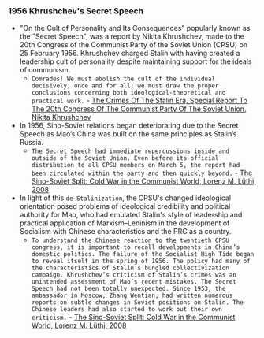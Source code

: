 ### 1956 Khrushchev's Secret Speech
- "On the Cult of Personality and Its Consequences" popularly known as the "Secret Speech", was a report by Nikita Khrushchev, made to the 20th Congress of the Communist Party of the Soviet Union (CPSU) on 25 February 1956. Khrushchev charged Stalin with having created a leadership cult of personality despite maintaining support for the ideals of communism.
    - `Comrades! We must abolish the cult of the individual decisively, once and for all; we must draw the proper conclusions concerning both ideological-theoretical and practical work.` - [The Crimes Of The Stalin Era, Special Report To The 20th Congress Of The Communist Party Of The Soviet Union, Nikita Khrushchev](https://archive.org/details/TheCrimesOfTheStalinEraSpecialReportToThe20thCongressOfTheCommunistPartyOfTheSovietUnion./mode/2up)
- In 1956, Sino-Soviet relations began deteriorating due to the Secret Speech as Mao’s China was built on the same principles as Stalin’s Russia.
    - `The Secret Speech had immediate repercussions inside and outside of the Soviet Union. Even before its official distribution to all CPSU members on March 5, the report had been circulated within the party and then quickly beyond.` - [The Sino-Soviet Split: Cold War in the Communist World, Lorenz M. Lüthi, 2008](https://reader2.z-library.sk/?source=1f7625f96292017c157fefdd36b0acf300013a52faaa5d1f52676b337c6ec6b7&download_location=https%3A%2F%2Fsinglelogin.re%2Fdl%2F17375160%2Fa1d379)
- In light of this `de-Stalinization`, the CPSU's changed ideological orientation posed problems of ideological credibility and political authority for Mao, who had emulated Stalin's style of leadership and practical application of Marxism–Leninism in the development of Socialism with Chinese characteristics and the PRC as a country.
    - `To understand the Chinese reaction to the twentieth CPSU congress, it is important to recall developments in China’s domestic politics. The failure of the Socialist High Tide began to reveal itself in the spring of 1956. The policy had many of the characteristics of Stalin’s bungled collectivization campaign. Khrushchev’s criticism of Stalin’s crimes was an unintended assessment of Mao’s recent mistakes. The Secret Speech had not been totally unexpected. Since 1953, the ambassador in Moscow, Zhang Wentian, had written numerous reports on subtle changes in Soviet positions on Stalin. The Chinese leaders had also started to work out their own criticism.` - [The Sino-Soviet Split: Cold War in the Communist World, Lorenz M. Lüthi, 2008](https://reader2.z-library.sk/?source=1f7625f96292017c157fefdd36b0acf300013a52faaa5d1f52676b337c6ec6b7&download_location=https%3A%2F%2Fsinglelogin.re%2Fdl%2F17375160%2Fa1d379)